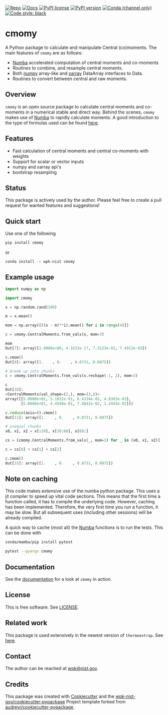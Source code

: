 <!-- markdownlint-disable MD041 -->

[![Repo][repo-badge]][repo-link] [![Docs][docs-badge]][docs-link]
[![PyPI license][license-badge]][license-link]
[![PyPI version][pypi-badge]][pypi-link]
[![Conda (channel only)][conda-badge]][conda-link]
[![Code style: black][black-badge]][black-link]

<!--
  For more badges, see
  https://shields.io/category/other
  https://naereen.github.io/badges/
  [pypi-badge]: https://badge.fury.io/py/cmomy
-->

[black-badge]: https://img.shields.io/badge/code%20style-black-000000.svg
[black-link]: https://github.com/psf/black
[pypi-badge]: https://img.shields.io/pypi/v/cmomy
[pypi-link]: https://pypi.org/project/cmomy
[docs-badge]: https://img.shields.io/badge/docs-sphinx-informational
[docs-link]: https://pages.nist.gov/cmomy/
[repo-badge]: https://img.shields.io/badge/--181717?logo=github&logoColor=ffffff
[repo-link]: https://github.com/usnistgov/cmomy
[conda-badge]: https://img.shields.io/conda/v/wpk-nist/cmomy
[conda-link]: https://anaconda.org/wpk-nist/cmomy
[license-badge]: https://img.shields.io/pypi/l/cmomy?color=informational
[license-link]: https://github.com/usnistgov/cmomy/blob/main/LICENSE

<!-- other links -->

[numpy]: https://numpy.org
[Numba]: https://numba.pydata.org/
[xarray]: https://docs.xarray.dev/en/stable/

# cmomy

A Python package to calculate and manipulate Central (co)moments. The main
features of `cmomy` are as follows:

- [Numba][Numba] accelerated computation of central moments and co-moments
- Routines to combine, and resample central moments.
- Both [numpy][numpy] array-like and [xarray][xarray] DataArray interfaces to
  Data.
- Routines to convert between central and raw moments.

## Overview

`cmomy` is an open source package to calculate central moments and co-moments in
a numerical stable and direct way. Behind the scenes, `cmomy` makes use of
[Numba][Numba] to rapidly calculate moments. A good introduction to the type of
formulas used can be found
[here](https://en.wikipedia.org/wiki/Algorithms_for_calculating_variance).

## Features

- Fast calculation of central moments and central co-moments with weights
- Support for scalar or vector inputs
- numpy and xarray api's
- bootstrap resampling

## Status

This package is actively used by the author. Please feel free to create a pull
request for wanted features and suggestions!

## Quick start

Use one of the following

```bash
pip install cmomy
```

or

```bash
conda install -c wpk-nist cmomy
```

## Example usage

```python
import numpy as np

import cmomy

x = np.random.rand(100)

m = x.mean()

mom = np.array([((x - m)**i).mean() for i in range(4)])

c = cmomy.CentralMoments.from_vals(x, mom=3)

mom
Out[7]: array([1.0000e+00, 4.1633e-17, 7.3123e-02, 7.4912e-03])

c.cmom()
Out[8]: array([1.    , 0.    , 0.0731, 0.0075])

# break up into chunks
c = cmomy.CentralMoments.from_vals(x.reshape(-1, 2), mom=3)

c
Out[10]:
<CentralMoments(val_shape=(2,), mom=(3,))>
array([[5.0000e+01, 5.1032e-01, 6.4334e-02, 4.0363e-03],
       [5.0000e+01, 4.4598e-01, 7.9842e-02, 1.2443e-02]])

c.reduce(axis=0).cmom()
Out[11]: array([1.    , 0.    , 0.0731, 0.0075])

# unequal chunks
x0, x1, x2 = x[:20], x[20:60], x[60:]

cs = [cmomy.CentralMoments.from_vals(_, mom=3) for _ in (x0, x1, x2)]

c = cs[0] + cs[1] + cs[2]

c.cmom()
Out[15]: array([1.    , 0.    , 0.0731, 0.0075])
```

## Note on caching

This code makes extensive use of the numba python package. This uses a jit
compiler to speed up vital code sections. This means that the first time a
function called, it has to compile the underlying code. However, caching has
been implemented. Therefore, the very first time you run a function, it may be
slow. But all subsequent uses (including other sessions) will be already
compiled.

A quick way to cache (most all) the [Numba][Numba] functions is to run the
tests. This can be done with

```bash
conda/mamba/pip install pytest

pytest --pyargs cmomy
```

<!-- end-docs -->

## Documentation

See the [documentation][docs-link] for a look at `cmomy` in action.

## License

This is free software. See [LICENSE][license-link].

## Related work

This package is used extensively in the newest version of `thermoextrap`. See
[here](https://github.com/usnistgov/thermo-extrap).

## Contact

The author can be reached at wpk@nist.gov.

## Credits

This package was created with
[Cookiecutter](https://github.com/audreyr/cookiecutter) and the
[wpk-nist-gov/cookiecutter-pypackage](https://github.com/wpk-nist-gov/cookiecutter-pypackage)
Project template forked from
[audreyr/cookiecutter-pypackage](https://github.com/audreyr/cookiecutter-pypackage).
